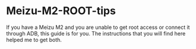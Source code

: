 # Meizu-M2-ROOT-tips
If you have a Meizu M2 and you are unable to get root access or connect it through ADB, this guide is for you. The instructions that you will find here helped me to get both.

